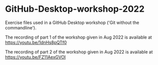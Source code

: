 # GitHub-Desktop-workshop-2022

Exercise files used in a GitHub Desktop workshop ('Git without the commandline').

The recording of part 1 of the workshop given in Aug 2022 is available at https://youtu.be/1dnHs8pQTf0

The recording of part 2 of the workshop given in Aug 2022 is available at https://youtu.be/FZ11AexGVOI
